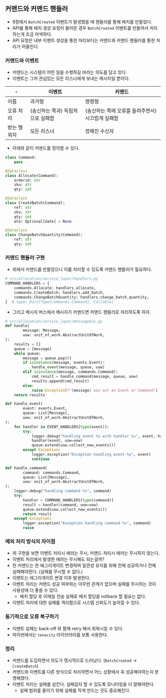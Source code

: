 ## 커맨드와 커맨드 핸들러

- 9장에서 `BatchCreated` 이벤트가 발생했을 때 핸들러를 통해 배치를 만들었다.
- API를 통해 배치 생성 요청이 들어온 경우 `BatchCreated` 이벤트를 만들어서 처리하는게 조금 어색하다.
- API 요청은 내부 이벤트 생성을 통한 처리보다는 커맨드와 커맨드 핸들러를 통한 처리가 어울린다.

### 커맨드와 이벤트

- 커맨드는 시스템이 어떤 일을 수행하길 바라는 의도를 담고 있다.
- 이벤트는 그저 관심있는 모든 리스너에게 보내는 메시지일 뿐이다.

|-|이벤트|커맨드|
|------|---|---|
|이름|과거형|명령형|
|오류 처리|(송신하는 쪽과) 독립적으로 실패함|(송신하는 쪽에 오류를 돌려주면서) 시끄럽게 실패함|
|받는 행위자|모든 리스너|정해진 수신자|

- 아래와 같이 커맨드를 정의할 수 있다.

```python
class Command:
    pass

@dataclass
class Allocate(Command):
    orderid: str
    sku: str
    qty: int

@dataclass
class CreateBatch(Command):
    ref: str
    sku: str
    qty: int
    eta: Optional[date] = None

@dataclass
class ChangeBatchQuantity(Command):
    ref: str
    qty: int
```

### 커맨드 핸들러 구현

- 위에서 커맨드를 만들었으니 이를 처리할 수 있도록 커맨드 핸들러가 필요하다.

```python
# src/allocation/service_layer/handlers.py
COMMAND_HANDLERS = {
    commands.Allocate: handlers.allocate,
    commands.CreateBatch: handlers.add_batch,
    commands.ChangeBatchQuantity: handlers.change_batch_quantity,
}  # type: Dict[Type[commands.Command], Callable]
```

- 그리고 메시지 버스에서 메시지가 커맨드면 커맨드 핸들러로 처리하도록 하자.

```python
# src/allocation/service_layer/messagebus.py
def handle(
        message: Message,
        uow: unit_of_work.AbstractUnitOfWork,
):
    results = []
    queue = [message]
    while queue:
        message = queue.pop(0)
        if isinstance(message, events.Event):
            handle_event(message, queue, uow)
        elif isinstance(message, commands.Command):
            cmd_result = handle_command(message, queue, uow)
            results.append(cmd_result)
        else:
            raise Exception(f"{message} was not an Event or Command")
    return results

def handle_event(
        event: events.Event,
        queue: List[Message],
        uow: unit_of_work.AbstractUnitOfWork,
):
    for handler in EVENT_HANDLERS[type(event)]:
        try:
            logger.debug("handling event %s with handler %s", event, handler)
            handler(event, uow=uow)
            queue.extend(uow.collect_new_events())
        except Exception:
            logger.exception("Exception handling event %s", event)
            continue

def handle_command(
        command: commands.Command,
        queue: List[Message],
        uow: unit_of_work.AbstractUnitOfWork,
):
    logger.debug("handling command %s", command)
    try:
        handler = COMMAND_HANDLERS[type(command)]
        result = handler(command, uow=uow)
        queue.extend(uow.collect_new_events())
        return result
    except Exception:
        logger.exception("Exception handling command %s", command)
        raise
```

### 예외 처리 방식의 차이점

- 위 구현을 보면 이벤트 처리시 에러는 무시, 커맨드 처리시 에러는 무시하지 않는다.
- 이벤트 처리에서 발생한 에러는 무시해도 되는걸까?
- 한 커맨드는 한 애그리게이트 변경하며 일관성 유지를 위해 전체 성공하거나 전체 실패해야한다. (실패를 무시할 수 없다.)
- 이벤트는 애그리게이트 변경 이후 발생한다.
- 이벤트 처리는 커맨드 성공 여부와는 아무런 관계가 없으며 실패를 무시하는 것이 사용성에 더 좋을 수 있다.
  - 배치 할당 후 이메일 전송 실패로 배치 할당을 rollback 할 필요는 없다.
- 이벤트 처리에 대한 실패를 격리함으로 시스템 신뢰도가 높아질 수 있다.

### 동기적으로 오류 복구하기

- 이벤트 실패는 back-off 와 함께 retry 해서 회복시킬 수 있다.
- 파이썬에서는 `tenacity` 라이브러리를 보통 사용한다.

### 정리
- 커맨드를 도입하면서 의도가 명시적으로 드러났다. (`BatchCreated` -> `CreateBatch`)
- 커맨드와 이벤트를 다른 방식으로 처리하면서 어느 상황에서 꼭 성공해야하는지 분명해졌다.
- 이벤트 처리는 실패를 삼킨다. 실패감지 할 수 있도록 모니터링을 더 잘해야한다.
  - 실패 범위를 줄이기 위해 실패를 작게 만드는 것도 중요해진다.

